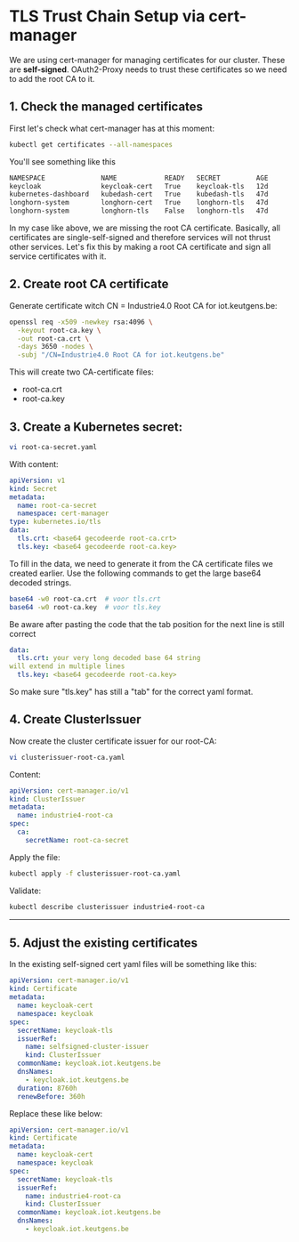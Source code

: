 # TLS Trust Chain Setup via cert-manager
We are using cert-manager for managing certificates for our cluster. These are **self-signed**. OAuth2-Proxy needs to trust these certificates so we need to add the root CA to it.

## 1. Check the managed certificates
First let's check what cert-manager has at this moment:
```bash
kubectl get certificates --all-namespaces
```
You'll see something like this
```bash
NAMESPACE              NAME            READY   SECRET         AGE
keycloak               keycloak-cert   True    keycloak-tls   12d
kubernetes-dashboard   kubedash-cert   True    kubedash-tls   47d
longhorn-system        longhorn-cert   True    longhorn-tls   47d
longhorn-system        longhorn-tls    False   longhorn-tls   47d
```
In my case like above, we are missing the root CA certificate. Basically, all certificates are single-self-signed and therefore services will not thrust other services.
Let's fix this by making a root CA certificate and sign all service certificates with it.

## 2. Create root CA certificate
Generate certificate witch CN = Industrie4.0 Root CA for iot.keutgens.be:
```bash
openssl req -x509 -newkey rsa:4096 \
  -keyout root-ca.key \
  -out root-ca.crt \
  -days 3650 -nodes \
  -subj "/CN=Industrie4.0 Root CA for iot.keutgens.be"
```
This will create two CA-certificate files:
- root-ca.crt
- root-ca.key

## 3. Create a Kubernetes secret:
```bash
vi root-ca-secret.yaml
```
With content:
```yaml
apiVersion: v1
kind: Secret
metadata:
  name: root-ca-secret
  namespace: cert-manager
type: kubernetes.io/tls
data:
  tls.crt: <base64 gecodeerde root-ca.crt>
  tls.key: <base64 gecodeerde root-ca.key>
```
To fill in the <base64> data, we need to generate it from the CA certificate files we created earlier. Use the following commands to get the large base64 decoded strings.
```bash
base64 -w0 root-ca.crt  # voor tls.crt
base64 -w0 root-ca.key  # voor tls.key
```
Be aware after pasting the code that the tab position for the next line is still correct
```yaml
data:
  tls.crt: your very long decoded base 64 string
will extend in multiple lines
  tls.key: <base64 gecodeerde root-ca.key>
```
So make sure "tls.key" has still a "tab" for the correct yaml format.

## 4. Create ClusterIssuer
Now create the cluster certificate issuer for our root-CA:
```bash
vi clusterissuer-root-ca.yaml
```
Content:
```yaml
apiVersion: cert-manager.io/v1
kind: ClusterIssuer
metadata:
  name: industrie4-root-ca
spec:
  ca:
    secretName: root-ca-secret
```
Apply the file:
```bash
kubectl apply -f clusterissuer-root-ca.yaml
```
Validate:
```bash
kubectl describe clusterissuer industrie4-root-ca
```

---

## 5. Adjust the existing certificates
In the existing self-signed cert yaml files will be something like this:
```yaml
apiVersion: cert-manager.io/v1
kind: Certificate
metadata:
  name: keycloak-cert
  namespace: keycloak
spec:
  secretName: keycloak-tls
  issuerRef:
    name: selfsigned-cluster-issuer
    kind: ClusterIssuer
  commonName: keycloak.iot.keutgens.be
  dnsNames:
    - keycloak.iot.keutgens.be
  duration: 8760h
  renewBefore: 360h
```
Replace these like below:
```yaml
apiVersion: cert-manager.io/v1
kind: Certificate
metadata:
  name: keycloak-cert
  namespace: keycloak
spec:
  secretName: keycloak-tls
  issuerRef:
    name: industrie4-root-ca
    kind: ClusterIssuer
  commonName: keycloak.iot.keutgens.be
  dnsNames:
    - keycloak.iot.keutgens.be
```



